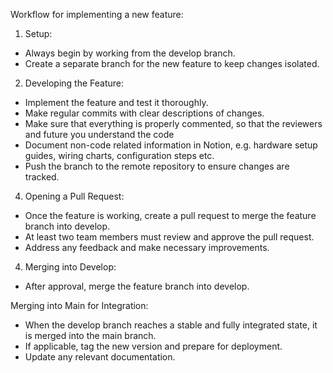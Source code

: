 Workflow for implementing a new feature:

1) Setup:
- Always begin by working from the develop branch.
- Create a separate branch for the new feature to keep changes isolated.

2) Developing the Feature:
- Implement the feature and test it thoroughly.
- Make regular commits with clear descriptions of changes.
- Make sure that everything is properly commented, so that the reviewers and future you understand the code
- Document non-code related information in Notion, e.g. hardware setup guides, wiring charts, configuration steps etc.
- Push the branch to the remote repository to ensure changes are tracked.


4) Opening a Pull Request:
- Once the feature is working, create a pull request to merge the feature branch into develop.
- At least two team members must review and approve the pull request.
- Address any feedback and make necessary improvements.

4) Merging into Develop:
- After approval, merge the feature branch into develop.



Merging into Main for Integration:
- When the develop branch reaches a stable and fully integrated state, it is merged into the main branch.
- If applicable, tag the new version and prepare for deployment.
- Update any relevant documentation.
